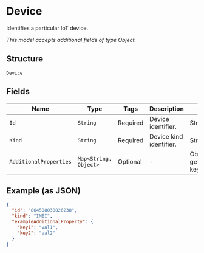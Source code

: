 
# Device

Identifies a particular IoT device.

*This model accepts additional fields of type Object.*

## Structure

`Device`

## Fields

| Name | Type | Tags | Description | Getter | Setter |
|  --- | --- | --- | --- | --- | --- |
| `Id` | `String` | Required | Device identifier. | String getId() | setId(String id) |
| `Kind` | `String` | Required | Device kind identifier. | String getKind() | setKind(String kind) |
| `AdditionalProperties` | `Map<String, Object>` | Optional | - | Object getAdditionalProperty(String key) | additionalProperty(String key, Object value) |

## Example (as JSON)

```json
{
  "id": "864508030026238",
  "kind": "IMEI",
  "exampleAdditionalProperty": {
    "key1": "val1",
    "key2": "val2"
  }
}
```


